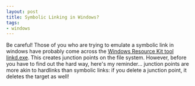 ```yaml
---
layout: post
title: Symbolic Linking in Windows?
tags:
- windows
---
```


Be careful!  Those of you who are trying to emulate a symbolic link in windows have probably come across the [Windows Resource Kit tool linkd.exe](http://support.microsoft.com/kb/205524).  This creates junction points on the file system.  However, before you have to find out the hard way, here's my reminder... junction points are more akin to hardlinks than symbolic links: if you delete a junction point, it deletes the target as well!
